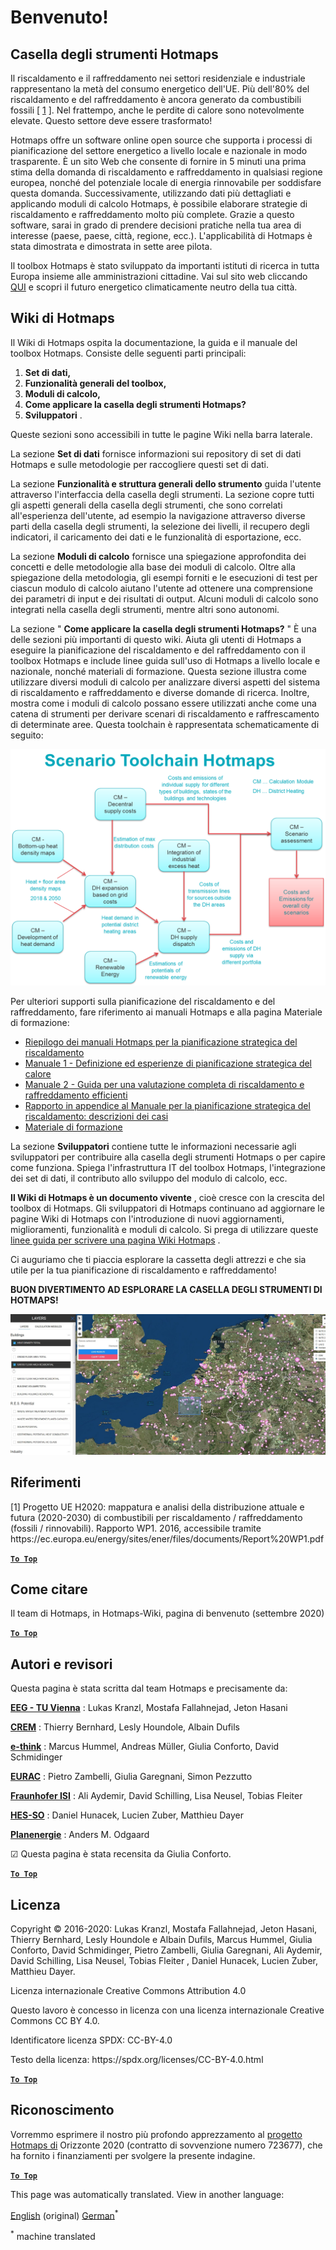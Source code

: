 <h1> <a class="anchor" id="welcome!" href="#welcome!"><i class="fa fa-link"></i></a> Benvenuto! </h1><h2> <a class="anchor" id="hotmaps-toolbox" href="#hotmaps-toolbox"><i class="fa fa-link"></i></a> Casella degli strumenti Hotmaps </h2><p> Il riscaldamento e il raffreddamento nei settori residenziale e industriale rappresentano la metà del consumo energetico dell&#39;UE. Più dell&#39;80% del riscaldamento e del raffreddamento è ancora generato da combustibili fossili [ <a href="#references">1</a> ]. Nel frattempo, anche le perdite di calore sono notevolmente elevate. Questo settore deve essere trasformato! </p><p> Hotmaps offre un software online open source che supporta i processi di pianificazione del settore energetico a livello locale e nazionale in modo trasparente. È un sito Web che consente di fornire in 5 minuti una prima stima della domanda di riscaldamento e raffreddamento in qualsiasi regione europea, nonché del potenziale locale di energia rinnovabile per soddisfare questa domanda. Successivamente, utilizzando dati più dettagliati e applicando moduli di calcolo Hotmaps, è possibile elaborare strategie di riscaldamento e raffreddamento molto più complete. Grazie a questo software, sarai in grado di prendere decisioni pratiche nella tua area di interesse (paese, paese, città, regione, ecc.). L&#39;applicabilità di Hotmaps è stata dimostrata e dimostrata in sette aree pilota. </p><p> Il toolbox Hotmaps è stato sviluppato da importanti istituti di ricerca in tutta Europa insieme alle amministrazioni cittadine. Vai sul sito web cliccando <a href="https://www.hotmaps.eu/map">QUI</a> e scopri il futuro energetico climaticamente neutro della tua città. </p><h2> <a class="anchor" id="hotmaps-wiki" href="#hotmaps-wiki"><i class="fa fa-link"></i></a> Wiki di Hotmaps </h2><p> Il Wiki di Hotmaps ospita la documentazione, la guida e il manuale del toolbox Hotmaps. Consiste delle seguenti parti principali: </p><ol><li> <strong>Set di dati,</strong> </li><li> <strong>Funzionalità generali del toolbox,</strong> </li><li> <strong>Moduli di calcolo,</strong> </li><li> <strong>Come applicare la casella degli strumenti Hotmaps?</strong> </li><li> <strong>Sviluppatori</strong> . </li></ol><p> Queste sezioni sono accessibili in tutte le pagine Wiki nella barra laterale. </p><p> La sezione <strong>Set di dati</strong> fornisce informazioni sui repository di set di dati Hotmaps e sulle metodologie per raccogliere questi set di dati. </p><p> La sezione <strong>Funzionalità e struttura generali dello strumento</strong> guida l&#39;utente attraverso l&#39;interfaccia della casella degli strumenti. La sezione copre tutti gli aspetti generali della casella degli strumenti, che sono correlati all&#39;esperienza dell&#39;utente, ad esempio la navigazione attraverso diverse parti della casella degli strumenti, la selezione dei livelli, il recupero degli indicatori, il caricamento dei dati e le funzionalità di esportazione, ecc. </p><p> La sezione <strong>Moduli di calcolo</strong> fornisce una spiegazione approfondita dei concetti e delle metodologie alla base dei moduli di calcolo. Oltre alla spiegazione della metodologia, gli esempi forniti e le esecuzioni di test per ciascun modulo di calcolo aiutano l&#39;utente ad ottenere una comprensione dei parametri di input e dei risultati di output. Alcuni moduli di calcolo sono integrati nella casella degli strumenti, mentre altri sono autonomi. </p><p> La sezione &quot; <strong>Come applicare la casella degli strumenti Hotmaps?</strong> &quot; È una delle sezioni più importanti di questo wiki. Aiuta gli utenti di Hotmaps a eseguire la pianificazione del riscaldamento e del raffreddamento con il toolbox Hotmaps e include linee guida sull&#39;uso di Hotmaps a livello locale e nazionale, nonché materiali di formazione. Questa sezione illustra come utilizzare diversi moduli di calcolo per analizzare diversi aspetti del sistema di riscaldamento e raffreddamento e diverse domande di ricerca. Inoltre, mostra come i moduli di calcolo possano essere utilizzati anche come una catena di strumenti per derivare scenari di riscaldamento e raffrescamento di determinate aree. Questa toolchain è rappresentata schematicamente di seguito: </p><p align="center"><img alt="disegno" src="../images/Hotmaps_toolchain_2019-05-09.png" width="550"/></p><p> Per ulteriori supporti sulla pianificazione del riscaldamento e del raffreddamento, fare riferimento ai manuali Hotmaps e alla pagina Materiale di formazione: </p><ul><li> <a href="https://www.hotmaps-project.eu/wp-content/uploads/2019/04/Summary-Hotmaps-Handbook.pdf">Riepilogo dei manuali Hotmaps per la pianificazione strategica del riscaldamento</a> </li><li> <a href="https://vbn.aau.dk/da/publications/definition-amp-experiences-of-strategic-heat-planning">Manuale 1 - Definizione ed esperienze di pianificazione strategica del calore</a> </li><li> <a href="https://vbn.aau.dk/da/publications/guidance-for-the-comprehensive-assessment-of-efficient-heating-an">Manuale 2 - Guida per una valutazione completa di riscaldamento e raffreddamento efficienti</a> </li><li> <a href="https://vbn.aau.dk/da/publications/appendix-report-to-the-hotmaps-handbook-for-strategic-heat-planni">Rapporto in appendice al Manuale per la pianificazione strategica del riscaldamento: descrizioni dei casi</a> </li><li> <a href="https://wiki.hotmaps.hevs.ch/Training-Material">Materiale di formazione</a> </li></ul><p> La sezione <strong>Sviluppatori</strong> contiene tutte le informazioni necessarie agli sviluppatori per contribuire alla casella degli strumenti Hotmaps o per capire come funziona. Spiega l&#39;infrastruttura IT del toolbox Hotmaps, l&#39;integrazione dei set di dati, il contributo allo sviluppo del modulo di calcolo, ecc. </p><p> <strong>Il Wiki di Hotmaps è un documento vivente</strong> , cioè cresce con la crescita del toolbox di Hotmaps. Gli sviluppatori di Hotmaps continuano ad aggiornare le pagine Wiki di Hotmaps con l&#39;introduzione di nuovi aggiornamenti, miglioramenti, funzionalità e moduli di calcolo. Si prega di utilizzare queste <a href="Guidelines-for-writing-a-Hotmaps-Wiki-page">linee guida per scrivere una pagina Wiki Hotmaps</a> . </p><p> Ci auguriamo che ti piaccia esplorare la cassetta degli attrezzi e che sia utile per la tua pianificazione di riscaldamento e raffreddamento! </p><p> <strong>BUON DIVERTIMENTO AD ESPLORARE LA CASELLA DEGLI STRUMENTI DI HOTMAPS!</strong> </p><p><img alt="" src="../images/Hotmaps_test.JPG"/></p><h2> <a class="anchor" id="references" href="#references"><i class="fa fa-link"></i></a> Riferimenti </h2><p> [1] Progetto UE H2020: mappatura e analisi della distribuzione attuale e futura (2020-2030) di combustibili per riscaldamento / raffreddamento (fossili / rinnovabili). Rapporto WP1. 2016, accessibile tramite https://ec.europa.eu/energy/sites/ener/files/documents/Report%20WP1.pdf </p><p><ins> <code><strong><a href="#hotmaps-toolbox">To Top</a></strong></code> </ins> </p><h2> <a class="anchor" id="how-to-cite" href="#how-to-cite"><i class="fa fa-link"></i></a> Come citare </h2><p> Il team di Hotmaps, in Hotmaps-Wiki, pagina di benvenuto (settembre 2020) </p><p><ins> <code><strong><a href="#hotmaps-toolbox">To Top</a></strong></code> </ins> </p><h2> <a class="anchor" id="authors-and-reviewers" href="#authors-and-reviewers"><i class="fa fa-link"></i></a> Autori e revisori </h2><p> Questa pagina è stata scritta dal team Hotmaps e precisamente da: </p><p> <strong><a href="https://eeg.tuwien.ac.at/">EEG - TU Vienna</a></strong> : Lukas Kranzl, Mostafa Fallahnejad, Jeton Hasani </p><p> <strong><a href="https://www.crem.ch/">CREM</a></strong> : Thierry Bernhard, Lesly Houndole, Albain Dufils </p><p> <strong><a href="https://e-think.ac.at">e-think</a></strong> : Marcus Hummel, Andreas Müller, Giulia Conforto, David Schmidinger </p><p> <strong><a href="http://www.eurac.edu">EURAC</a></strong> : Pietro Zambelli, Giulia Garegnani, Simon Pezzutto </p><p> <strong><a href="https://isi.fraunhofer.de/">Fraunhofer ISI</a></strong> : Ali Aydemir, David Schilling, Lisa Neusel, Tobias Fleiter </p><p> <strong><a href="https://www.hevs.ch">HES-SO</a></strong> : Daniel Hunacek, Lucien Zuber, Matthieu Dayer </p><p> <strong><a href="https://planenergi.dk/">Planenergie</a></strong> : Anders M. Odgaard </p><p> ☑ Questa pagina è stata recensita da Giulia Conforto. </p><p> <a href="#table-of-contents"><strong><code>To Top</code></strong></a> </p> <h2> <a class="anchor" id="license" href="#license"><i class="fa fa-link"></i></a> Licenza </h2><p> Copyright © 2016-2020: Lukas Kranzl, Mostafa Fallahnejad, Jeton Hasani, Thierry Bernhard, Lesly Houndole e Albain Dufils, Marcus Hummel, Giulia Conforto, David Schmidinger, Pietro Zambelli, Giulia Garegnani, Ali Aydemir, David Schilling, Lisa Neusel, Tobias Fleiter , Daniel Hunacek, Lucien Zuber, Matthieu Dayer. </p><p> Licenza internazionale Creative Commons Attribution 4.0 </p><p> Questo lavoro è concesso in licenza con una licenza internazionale Creative Commons CC BY 4.0. </p><p> Identificatore licenza SPDX: CC-BY-4.0 </p><p> Testo della licenza: https://spdx.org/licenses/CC-BY-4.0.html </p><p><ins> <code><strong><a href="#hotmaps-toolbox">To Top</a></strong></code> </ins> </p><h2> <a class="anchor" id="acknowledgement" href="#acknowledgement"><i class="fa fa-link"></i></a> Riconoscimento </h2><p> Vorremmo esprimere il nostro più profondo apprezzamento al <a href="https://www.hotmaps-project.eu">progetto Hotmaps di</a> Orizzonte 2020 (contratto di sovvenzione numero 723677), che ha fornito i finanziamenti per svolgere la presente indagine. </p><p><ins> <code><strong><a href="#hotmaps-toolbox">To Top</a></strong></code> </ins> </p>
<!--- THIS IS A SUPER UNIQUE IDENTIFIER -->

This page was automatically translated. View in another language:

[English](../en/Home) (original) [German](../de/Home)<sup>\*</sup>  

<sup>\*</sup> machine translated
